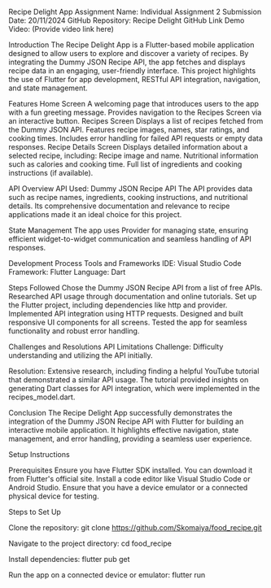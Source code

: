Recipe Delight App
Assignment Name: Individual Assignment 2
Submission Date: 20/11/2024
GitHub Repository: Recipe Delight GitHub Link
Demo Video: (Provide video link here)

Introduction
The Recipe Delight App is a Flutter-based mobile application designed to allow users to explore and discover a variety of recipes. By integrating the Dummy JSON Recipe API, the app fetches and displays recipe data in an engaging, user-friendly interface. This project highlights the use of Flutter for app development, RESTful API integration, navigation, and state management.

Features
Home Screen
A welcoming page that introduces users to the app with a fun greeting message.
Provides navigation to the Recipes Screen via an interactive button.
Recipes Screen
Displays a list of recipes fetched from the Dummy JSON API.
Features recipe images, names, star ratings, and cooking times.
Includes error handling for failed API requests or empty data responses.
Recipe Details Screen
Displays detailed information about a selected recipe, including:
Recipe image and name.
Nutritional information such as calories and cooking time.
Full list of ingredients and cooking instructions (if available).

API Overview
API Used: Dummy JSON Recipe API
The API provides data such as recipe names, ingredients, cooking instructions, and nutritional details. Its comprehensive documentation and relevance to recipe applications made it an ideal choice for this project.

State Management
The app uses Provider for managing state, ensuring efficient widget-to-widget communication and seamless handling of API responses.

Development Process
Tools and Frameworks
IDE: Visual Studio Code
Framework: Flutter
Language: Dart


Steps Followed
Chose the Dummy JSON Recipe API from a list of free APIs.
Researched API usage through documentation and online tutorials.
Set up the Flutter project, including dependencies like http and provider.
Implemented API integration using HTTP requests.
Designed and built responsive UI components for all screens.
Tested the app for seamless functionality and robust error handling.


Challenges and Resolutions
API Limitations
Challenge: Difficulty understanding and utilizing the API initially.

Resolution: Extensive research, including finding a helpful YouTube tutorial that demonstrated a similar API usage. The tutorial provided insights on generating Dart classes for API integration, which were implemented in the recipes_model.dart.

Conclusion
The Recipe Delight App successfully demonstrates the integration of the Dummy JSON Recipe API with Flutter for building an interactive mobile application. It highlights effective navigation, state management, and error handling, providing a seamless user experience.

Setup Instructions

Prerequisites
Ensure you have Flutter SDK installed. You can download it from Flutter's official site.
Install a code editor like Visual Studio Code or Android Studio.
Ensure that you have a device emulator or a connected physical device for testing.


Steps to Set Up

Clone the repository:
git clone https://github.com/Skomaiya/food_recipe.git  


Navigate to the project directory:
cd food_recipe  


Install dependencies:
flutter pub get  


Run the app on a connected device or emulator:
flutter run  